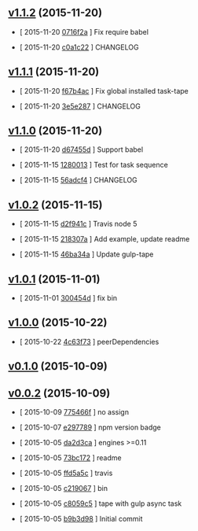 <!-- LATEST b784ae2 -->

## [v1.1.2](https://github.com/zoubin/task-tape/commit/b784ae2) (2015-11-20)

* [ 2015-11-20 [0716f2a](https://github.com/zoubin/task-tape/commit/0716f2a) ] Fix require babel

* [ 2015-11-20 [c0a1c22](https://github.com/zoubin/task-tape/commit/c0a1c22) ] CHANGELOG

## [v1.1.1](https://github.com/zoubin/task-tape/commit/2dd01f3) (2015-11-20)

* [ 2015-11-20 [f67b4ac](https://github.com/zoubin/task-tape/commit/f67b4ac) ] Fix global installed task-tape

* [ 2015-11-20 [3e5e287](https://github.com/zoubin/task-tape/commit/3e5e287) ] CHANGELOG

## [v1.1.0](https://github.com/zoubin/task-tape/commit/5120353) (2015-11-20)

* [ 2015-11-20 [d67455d](https://github.com/zoubin/task-tape/commit/d67455d) ] Support babel

* [ 2015-11-15 [1280013](https://github.com/zoubin/task-tape/commit/1280013) ] Test for task sequence

* [ 2015-11-15 [56adcf4](https://github.com/zoubin/task-tape/commit/56adcf4) ] CHANGELOG

## [v1.0.2](https://github.com/zoubin/task-tape/commit/45d39bf) (2015-11-15)

* [ 2015-11-15 [d2f941c](https://github.com/zoubin/task-tape/commit/d2f941c) ] Travis node 5

* [ 2015-11-15 [218307a](https://github.com/zoubin/task-tape/commit/218307a) ] Add example, update readme

* [ 2015-11-15 [46ba34a](https://github.com/zoubin/task-tape/commit/46ba34a) ] Update gulp-tape

## [v1.0.1](https://github.com/zoubin/task-tape/commit/de05e0c) (2015-11-01)

* [ 2015-11-01 [300454d](https://github.com/zoubin/task-tape/commit/300454d) ] fix bin

## [v1.0.0](https://github.com/zoubin/task-tape/commit/e50de46) (2015-10-22)

* [ 2015-10-22 [4c63f73](https://github.com/zoubin/task-tape/commit/4c63f73) ] peerDependencies

## [v0.1.0](https://github.com/zoubin/task-tape/commit/66cf231) (2015-10-09)

## [v0.0.2](https://github.com/zoubin/task-tape/commit/51e2611) (2015-10-09)

* [ 2015-10-09 [775466f](https://github.com/zoubin/task-tape/commit/775466f) ] no assign

* [ 2015-10-07 [e297789](https://github.com/zoubin/task-tape/commit/e297789) ] npm version badge

* [ 2015-10-05 [da2d3ca](https://github.com/zoubin/task-tape/commit/da2d3ca) ] engines >=0.11

* [ 2015-10-05 [73bc172](https://github.com/zoubin/task-tape/commit/73bc172) ] readme

* [ 2015-10-05 [ffd5a5c](https://github.com/zoubin/task-tape/commit/ffd5a5c) ] travis

* [ 2015-10-05 [c219067](https://github.com/zoubin/task-tape/commit/c219067) ] bin

* [ 2015-10-05 [c8059c5](https://github.com/zoubin/task-tape/commit/c8059c5) ] tape with gulp async task

* [ 2015-10-05 [b9b3d98](https://github.com/zoubin/task-tape/commit/b9b3d98) ] Initial commit


